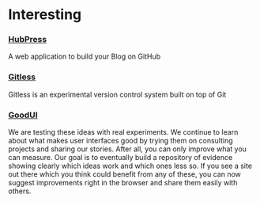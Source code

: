 # Interesting

### [HubPress](http://hubpress.io/)
A web application to build your Blog on GitHub

### [Gitless](http://people.csail.mit.edu/sperezde/gitless/)
Gitless is an experimental version control system built on top of Git

### [GoodUI](http://goodui.org/)
We are testing these ideas with real experiments. We continue to learn about what makes user interfaces good by trying them on consulting projects and sharing our stories. After all, you can only improve what you can measure. Our goal is to eventually build a repository of evidence showing clearly which ideas work and which ones less so. If you see a site out there which you think could benefit from any of these, you can now suggest improvements right in the browser and share them easily with others.

